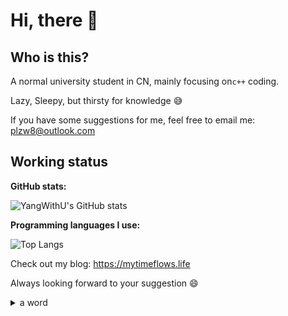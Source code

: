 # Hi, there :wave:

## Who is this?

A normal university student in CN, mainly focusing on`c++` coding.

Lazy, Sleepy, but thirsty for knowledge :sweat_smile:

If you have some suggestions for me, feel free to email me: plzw8@outlook.com

## Working status

<!-- https://profile-hosting-veoc-yang-with-u.vercel.app/api?username=YangWithU&show_icons=true&theme=radical -->
<!-- https://profile-hosting-veoc-yang-with-u.vercel.app/api/top-langs/?username=YangWithU&layout=compact&theme=radical -->

**GitHub stats:**

![YangWithU's GitHub stats](https://github-readme-stats.vercel.app/api?username=YangWithU&show_icons=true&theme=radical)

**Programming languages I use:**

![Top Langs](https://github-readme-stats.vercel.app/api/top-langs/?username=YangWithU&layout=compact&theme=radical&hide=javascript,html,CMake,Dockerfile)


Check out my blog: https://mytimeflows.life

Always looking forward to your suggestion :smile:

<details>
  <summary> a word </summary>
  夫子步亦步 夫子趋亦趋 夫子驰亦驰 夫子奔逸绝尘 而回瞠若乎后矣
</details>
